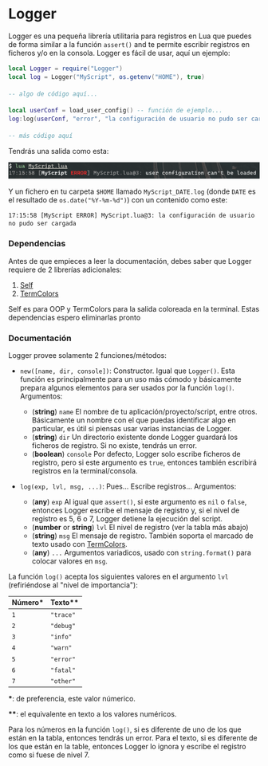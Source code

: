# Logger

Logger es una pequeña librería utilitaria para registros en Lua que puedes de forma similar a la función `assert()` and te permite escribir registros en ficheros y/o en la consola. Logger es fácil de usar, aquí un ejemplo:

```lua
local Logger = require("Logger")
local log = Logger("MyScript", os.getenv("HOME"), true)

-- algo de código aquí...

local userConf = load_user_config() -- función de ejemplo...
log:log(userConf, "error", "la configuración de usuario no pudo ser cargada")

-- más código aquí
```

Tendrás una salida como esta:

![Capture 1](cap1.png)

Y un fichero en tu carpeta `$HOME` llamado `MyScript_DATE.log` (donde `DATE` es el resultado de `os.date("%Y-%m-%d")`) con un contenido como este:

```
17:15:58 [MyScript ERROR] MyScript.lua@3: la configuración de usuario no pudo ser cargada
```

### Dependencias

Antes de que empieces a leer la documentación, debes saber que Logger requiere de 2 librerías adicionales:

  1. [Self][SelfRepo]
  2. [TermColors][TCRepo]

Self es para OOP y TermColors para la salida coloreada en la terminal. Estas dependencias espero eliminarlas pronto

### Documentación

Logger provee solamente 2 funciones/métodos:

  * `new([name, dir, console])`: Constructor. Igual que `Logger()`. Esta función es principalmente para un uso más cómodo y básicamente prepara algunos elementos para ser usados por la función `log()`. Argumentos:
    * (__string__) `name` El nombre de tu aplicación/proyecto/script, entre otros. Básicamente un nombre con el que puedas identificar algo en particular, es útil si piensas usar varias instancias de Logger.
    * (__string__) `dir` Un directorio existente donde Logger guardará los ficheros de registro. Si no existe, tendrás un error.
    * (__boolean__) `console` Por defecto, Logger solo escribe ficheros de registro, pero si este argumento es `true`, entonces también escribirá registros en la terminal/consola.

  * `log(exp, lvl, msg, ...)`: Pues... Escribe registros... Argumentos:
    * (__any__) `exp` Al igual que `assert()`, si este argumento es `nil` o `false`, entonces Logger escribe el mensaje de registro y, si el nivel de registro es 5, 6 o 7, Logger detiene la ejecución del script.
    * (__number__ or __string__) `lvl` El nivel de registro (ver la tabla más abajo)
    * (__string__) `msg` El mensaje de registro. También soporta el marcado de texto usado con [TermColors][TCRepo].
    * (__any__) `...` Argumentos variadicos, usado con `string.format()` para colocar valores en `msg`.

La función `log()` acepta los siguientes valores en el argumento `lvl` (refiriéndose al "nivel de importancia"):

| Número\* | Texto\*\* |
| :----- | :----- |
| `1` | `"trace"` |
| `2` | `"debug"` |
| `3` | `"info"`  |
| `4` | `"warn"`  |
| `5` | `"error"` |
| `6` | `"fatal"` |
| `7` | `"other"` |

__\*__: de preferencia, este valor númerico.

__\*\*__: el equivalente en texto a los valores numéricos.

Para los números en la función `log()`, si es diferente de uno de los que están en la tabla, entonces tendrás un error. Para el texto, si es diferente de los que están en la table, entonces Logger lo ignora y escribe el registro como si fuese de nivel 7.

[SelfRepo]: https://github.com/M1que4s/Self
[TCRepo]: https://github.com/M1que4s/TermColors